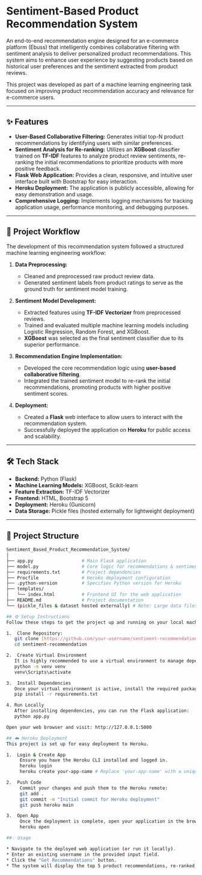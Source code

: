# Sentiment-Based Product Recommendation System

An end-to-end recommendation engine designed for an e-commerce platform (Ebuss) that intelligently combines collaborative filtering with sentiment analysis to deliver personalized product recommendations. This system aims to enhance user experience by suggesting products based on historical user preferences and the sentiment extracted from product reviews.

This project was developed as part of a machine learning engineering task focused on improving product recommendation accuracy and relevance for e-commerce users.

---

## ✨ Features

* **User-Based Collaborative Filtering:** Generates initial top-N product recommendations by identifying users with similar preferences.
* **Sentiment Analysis for Re-ranking:** Utilizes an **XGBoost** classifier trained on **TF-IDF** features to analyze product review sentiments, re-ranking the initial recommendations to prioritize products with more positive feedback.
* **Flask Web Application:** Provides a clean, responsive, and intuitive user interface built with Bootstrap for easy interaction.
* **Heroku Deployment:** The application is publicly accessible, allowing for easy demonstration and usage.
* **Comprehensive Logging:** Implements logging mechanisms for tracking application usage, performance monitoring, and debugging purposes.

---

## 🚀 Project Workflow

The development of this recommendation system followed a structured machine learning engineering workflow:

1.  **Data Preprocessing:**
    * Cleaned and preprocessed raw product review data.
    * Generated sentiment labels from product ratings to serve as the ground truth for sentiment model training.

2.  **Sentiment Model Development:**
    * Extracted features using **TF-IDF Vectorizer** from preprocessed reviews.
    * Trained and evaluated multiple machine learning models including Logistic Regression, Random Forest, and XGBoost.
    * **XGBoost** was selected as the final sentiment classifier due to its superior performance.

3.  **Recommendation Engine Implementation:**
    * Developed the core recommendation logic using **user-based collaborative filtering**.
    * Integrated the trained sentiment model to re-rank the initial recommendations, promoting products with higher positive sentiment scores.

4.  **Deployment:**
    * Created a **Flask** web interface to allow users to interact with the recommendation system.
    * Successfully deployed the application on **Heroku** for public access and scalability.

---

## 🛠️ Tech Stack

* **Backend:** Python (Flask)
* **Machine Learning Models:** XGBoost, Scikit-learn
* **Feature Extraction:** TF-IDF Vectorizer
* **Frontend:** HTML, Bootstrap 5
* **Deployment:** Heroku (Gunicorn)
* **Data Storage:** Pickle files (hosted externally for lightweight deployment)

---

## 📂 Project Structure

```bash
Sentiment_Based_Product_Recommendation_System/
│
├── app.py                  # Main Flask application
├── model.py                # Core logic for recommendations & sentiment re-ranking
├── requirements.txt        # Project dependencies
├── Procfile                # Heroku deployment configuration
├── .python-version         # Specifies Python version for Heroku
├── templates/
│   └── index.html          # Frontend UI for the web application
├── README.md               # Project documentation
└── (pickle_files & dataset hosted externally) # Note: Large data files are external

## ⚙️ Setup Instructions
Follow these steps to get the project up and running on your local machine.

1.  Clone Repository:
   git clone [https://github.com/your-username/sentiment-recommendation.git](https://github.com/your-username/sentiment-recommendation.git)
   cd sentiment-recommendation

2.  Create Virtual Environment
   It is highly recommended to use a virtual environment to manage dependencies.
   python -m venv venv
   venv\Scripts\activate

3.  Install Dependencies
   Once your virtual environment is active, install the required packages:
   pip install -r requirements.txt

4. Run Locally
   After installing dependencies, you can run the Flask application:
   python app.py

Open your web browser and visit: http://127.0.0.1:5000

## ☁️ Heroku Deployment
This project is set up for easy deployment to Heroku.

1.  Login & Create App
     Ensure you have the Heroku CLI installed and logged in.
     heroku login
     heroku create your-app-name # Replace 'your-app-name' with a unique name

2.  Push Code
     Commit your changes and push them to the Heroku remote:
     git add .
     git commit -m "Initial commit for Heroku deployment"
     git push heroku main

3.  Open App
     Once the deployment is complete, open your application in the browser:
     heroku open

##💡 Usage

* Navigate to the deployed web application (or run it locally).
* Enter an existing username in the provided input field.
* Click the "Get Recommendations" button.
* The system will display the top 5 product recommendations, re-ranked based on the positive sentiment extracted from their reviews.
